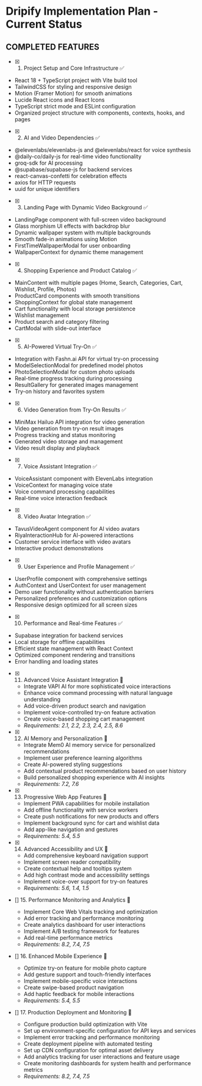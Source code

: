 # Dripify Implementation Plan - Current Status

## COMPLETED FEATURES

- [x] 1. Project Setup and Core Infrastructure ✅

- React 18 + TypeScript project with Vite build tool
- TailwindCSS for styling and responsive design
- Motion (Framer Motion) for smooth animations
- Lucide React icons and React Icons
- TypeScript strict mode and ESLint configuration
- Organized project structure with components, contexts, hooks, and pages

- [x] 2. AI and Video Dependencies ✅

- @elevenlabs/elevenlabs-js and @elevenlabs/react for voice synthesis
- @daily-co/daily-js for real-time video functionality
- groq-sdk for AI processing
- @supabase/supabase-js for backend services
- react-canvas-confetti for celebration effects
- axios for HTTP requests
- uuid for unique identifiers

- [x] 3. Landing Page with Dynamic Video Background ✅

- LandingPage component with full-screen video background
- Glass morphism UI effects with backdrop blur
- Dynamic wallpaper system with multiple backgrounds
- Smooth fade-in animations using Motion
- FirstTimeWallpaperModal for user onboarding
- WallpaperContext for dynamic theme management

- [x] 4. Shopping Experience and Product Catalog ✅

- MainContent with multiple pages (Home, Search, Categories, Cart, Wishlist, Profile, Photos)
- ProductCard components with smooth transitions
- ShoppingContext for global state management
- Cart functionality with local storage persistence
- Wishlist management
- Product search and category filtering
- CartModal with slide-out interface

- [x] 5. AI-Powered Virtual Try-On ✅

- Integration with Fashn.ai API for virtual try-on processing
- ModelSelectionModal for predefined model photos
- PhotoSelectionModal for custom photo uploads
- Real-time progress tracking during processing
- ResultGallery for generated images management
- Try-on history and favorites system

- [x] 6. Video Generation from Try-On Results ✅

- MiniMax Hailuo API integration for video generation
- Video generation from try-on result images
- Progress tracking and status monitoring
- Generated video storage and management
- Video result display and playback

- [x] 7. Voice Assistant Integration ✅

- VoiceAssistant component with ElevenLabs integration
- VoiceContext for managing voice state
- Voice command processing capabilities
- Real-time voice interaction feedback

- [x] 8. Video Avatar Integration ✅

- TavusVideoAgent component for AI video avatars
- RiyaInteractionHub for AI-powered interactions
- Customer service interface with video avatars
- Interactive product demonstrations

- [x] 9. User Experience and Profile Management ✅

- UserProfile component with comprehensive settings
- AuthContext and UserContext for user management
- Demo user functionality without authentication barriers
- Personalized preferences and customization options
- Responsive design optimized for all screen sizes

- [x] 10. Performance and Real-time Features ✅

- Supabase integration for backend services
- Local storage for offline capabilities
- Efficient state management with React Context
- Optimized component rendering and transitions
- Error handling and loading states

- [x] 11. Advanced Voice Assistant Integration 🚀

  - Integrate VAPI AI for more sophisticated voice interactions
  - Enhance voice command processing with natural language understanding
  - Add voice-driven product search and navigation
  - Implement voice-controlled try-on feature activation
  - Create voice-based shopping cart management
  - _Requirements: 2.1, 2.2, 2.3, 2.4, 2.5, 8.6_

- [x] 12. AI Memory and Personalization 🚀

  - Integrate Mem0 AI memory service for personalized recommendations
  - Implement user preference learning algorithms
  - Create AI-powered styling suggestions
  - Add contextual product recommendations based on user history
  - Build personalized shopping experience with AI insights
  - _Requirements: 7.2, 7.6_

- [x] 13. Progressive Web App Features 🚀

  - Implement PWA capabilities for mobile installation
  - Add offline functionality with service workers
  - Create push notifications for new products and offers
  - Implement background sync for cart and wishlist data
  - Add app-like navigation and gestures
  - _Requirements: 5.4, 5.5_

- [x] 14. Advanced Accessibility and UX 🚀

  - Add comprehensive keyboard navigation support
  - Implement screen reader compatibility
  - Create contextual help and tooltips system
  - Add high contrast mode and accessibility settings
  - Implement voice-over support for try-on features
  - _Requirements: 5.6, 1.4, 1.5_

- [] 15. Performance Monitoring and Analytics 🚀

  - Implement Core Web Vitals tracking and optimization
  - Add error tracking and performance monitoring
  - Create analytics dashboard for user interactions
  - Implement A/B testing framework for features
  - Add real-time performance metrics
  - _Requirements: 8.2, 7.4, 7.5_

- [] 16. Enhanced Mobile Experience 🚀

  - Optimize try-on feature for mobile photo capture
  - Add gesture support and touch-friendly interfaces
  - Implement mobile-specific voice interactions
  - Create swipe-based product navigation
  - Add haptic feedback for mobile interactions
  - _Requirements: 5.4, 5.5_

- [] 17. Production Deployment and Monitoring 🚀

  - Configure production build optimization with Vite
  - Set up environment-specific configuration for API keys and services
  - Implement error tracking and performance monitoring
  - Create deployment pipeline with automated testing
  - Set up CDN configuration for optimal asset delivery
  - Add analytics tracking for user interactions and feature usage
  - Create monitoring dashboards for system health and performance metrics
  - _Requirements: 8.2, 7.4, 7.5_
